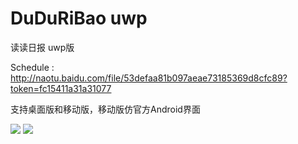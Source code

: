# DuDuRiBao uwp

读读日报 uwp版

Schedule : http://naotu.baidu.com/file/53defaa81b097aeae73185369d8cfc89?token=fc15411a31a31077

支持桌面版和移动版，移动版仿官方Android界面

![](https://raw.githubusercontent.com/brookshi/DuDuRiBao/master/mobile1.2.4.png)
![](https://raw.githubusercontent.com/brookshi/DuDuRiBao/master/1.2.1.png)
